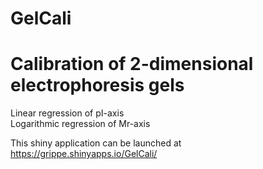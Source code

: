 # GelCali
# Calibration of 2-dimensional electrophoresis gels  
Linear regression of pI-axis  
Logarithmic regression of Mr-axis  


This shiny application can be launched at https://grippe.shinyapps.io/GelCali/
